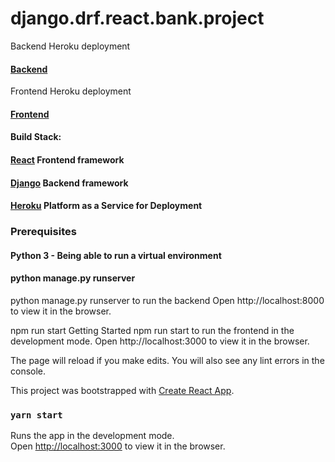 # django.drf.react.bank.project

Backend Heroku deployment
#### [Backend](https://django-react-drf.herokuapp.com/api/bank/)

Frontend Heroku deployment

#### [Frontend](https://django-react-frontend.herokuapp.com/)

#### Build Stack:

#### [React](https://reactjs.org/) Frontend framework 

#### [Django](https://www.djangoproject.com/) Backend framework 

#### [Heroku](https://www.heroku.com) Platform as a Service for Deployment

### Prerequisites

#### Python 3 - Being able to run a virtual environment

#### python manage.py runserver

python manage.py runserver to run the backend
Open http://localhost:8000 to view it in the browser.

npm run start
Getting Started
npm run start to run the frontend in the development mode.
Open http://localhost:3000 to view it in the browser.

The page will reload if you make edits.
You will also see any lint errors in the console.



This project was bootstrapped with [Create React App](https://github.com/facebook/create-react-app).

### `yarn start`

Runs the app in the development mode.<br />
Open [http://localhost:3000](http://localhost:3000) to view it in the browser.
